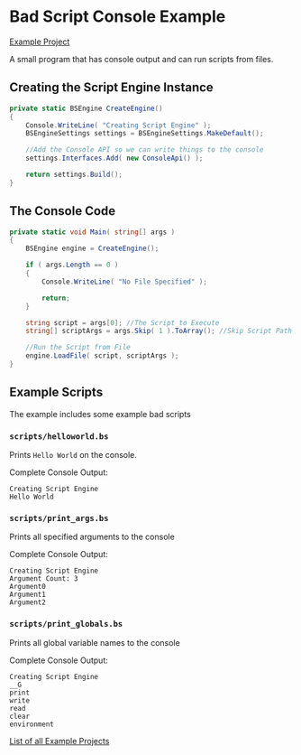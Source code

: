 # Bad Script Console Example

[Example Project](https://github.com/ByteChkR/BadScript/tree/develop/examples/BadScript.Examples.Console)


A small program that has console output and can run scripts from files.

## Creating the Script Engine Instance
```cs
private static BSEngine CreateEngine()
{
    Console.WriteLine( "Creating Script Engine" );
    BSEngineSettings settings = BSEngineSettings.MakeDefault();

    //Add the Console API so we can write things to the console
    settings.Interfaces.Add( new ConsoleApi() );

    return settings.Build();
}
```

## The Console Code
```cs
private static void Main( string[] args )
{
    BSEngine engine = CreateEngine();

    if ( args.Length == 0 )
    {
        Console.WriteLine( "No File Specified" );

        return;
    }

    string script = args[0]; //The Script to Execute
    string[] scriptArgs = args.Skip( 1 ).ToArray(); //Skip Script Path for convenience

    //Run the Script from File
    engine.LoadFile( script, scriptArgs );
}
```

## Example Scripts

The example includes some example bad scripts

### `scripts/helloworld.bs`
Prints `Hello World` on the console.

Complete Console Output:
```
Creating Script Engine
Hello World

```

### `scripts/print_args.bs`
Prints all specified arguments to the console

Complete Console Output:
```
Creating Script Engine
Argument Count: 3
Argument0
Argument1
Argument2

```

### `scripts/print_globals.bs`
Prints all global variable names to the console

Complete Console Output:
```
Creating Script Engine
__G
print
write
read
clear
environment

```

[List of all Example Projects](./Examples.md)